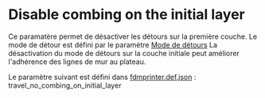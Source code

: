 # Disable combing on the initial layer

Ce paramatère permet de désactiver les détours sur la première couche. Le mode de détour est défini par le paramètre [Mode de détours](../travel/retraction_combing.md)
La désactivation du mode de détours sur la couche initiale peut améliorer l'adhérence des lignes de mur au plateau.

Le paramètre suivant est défini dans [fdmprinter.def.json](https://github.com/smartavionics/Cura/blob/mb-master/resources/definitions/fdmprinter.def.json) : travel_no_combing_on_initial_layer
